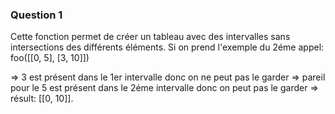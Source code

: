 ### Question 1

Cette fonction permet de créer un tableau avec des intervalles sans intersections des différents éléments.
Si on prend l'exemple du 2éme appel: foo([[0, 5], [3, 10]])

=> 3 est présent dans le 1er intervalle donc on ne peut pas le garder
=> pareil pour le 5 est présent dans le 2éme intervalle donc on peut pas le garder
=> résult: [[0, 10]].